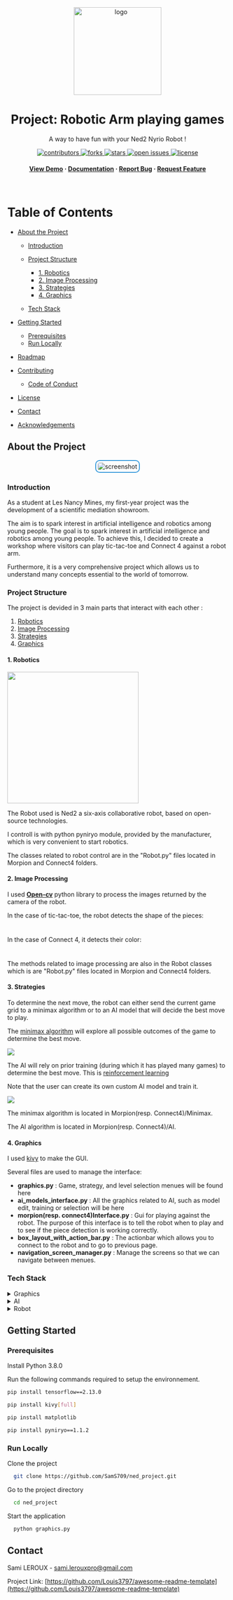 

<!--
Hey, thanks for using the awesome-readme-template template.  
If you have any enhancements, then fork this project and create a pull request 
or just open an issue with the label "enhancement".

Don't forget to give this project a star for additional support ;)
Maybe you can mention me or this repo in the acknowledgements too
-->

<!--
This README is a slimmed down version of the original one.
Removed sections:
- Screenshots
- Running Test
- Deployment
- FAQ
- Acknowledgements
-->

<div align="center">

  <img src="images/readme/robot_arm.gif" alt="logo" width="200" height="auto" />
  <h1>Project: Robotic Arm playing games </h1>
  
  <p>
    A way to have fun with your Ned2 Nyrio Robot !
  </p>

  
<!-- Badges -->
<p>
  <a href="https://github.com/SamS709/ned_project/graphs/contributors">
    <img src="https://img.shields.io/github/contributors/SamS709/ned_project" alt="contributors" />
  </a>

  <a href="https://github.com/SamS709/ned_project/network/members">
    <img src="https://img.shields.io/github/forks/SamS709/ned_project" alt="forks" />
  </a>
  <a href="https://github.com/SamS709/ned_project/stargazers">
    <img src="https://img.shields.io/github/stars/SamS709/ned_project" alt="stars" />
  </a>
  <a href="https://github.com/SamS709/ned_project/issues/">
    <img src="https://img.shields.io/github/issues/SamS709/ned_project" alt="open issues" />
  </a>
  <a href="https://github.com/SamS709/ned_project/blob/master/LICENSE">
    <img src="https://img.shields.io/github/license/SamS709/ned_project.svg" alt="license" />
  </a>
</p>
   
<h4>
    <a href="https://github.com/SamS709/ned_project/">View Demo</a>
  <span> · </span>
    <a href="https://github.com/SamS709/ned_project">Documentation</a>
  <span> · </span>
    <a href="https://github.com/SamS709/ned_project/issues/">Report Bug</a>
  <span> · </span>
    <a href="https://github.com/SamS709/ned_project/issues/">Request Feature</a>
  </h4>
</div>

<br />

<!-- Table of Contents -->
# Table of Contents

- [About the Project](#about-the-project)
  * [Introduction](#introduction)
  * [Project Structure](#project-structure)
    * [1. Robotics](#1-robotics)
    * [2. Image Processing](#2-image-processing)
    * [3. Strategies](#3-strategies)
    * [4. Graphics](#4-graphics)

  * [Tech Stack](#tech-stack)



- [Getting Started](#getting-started)
  * [Prerequisites](#prerequisites)
  * [Run Locally](#run-locally)
- [Roadmap](#roadmap)
- [Contributing](#contributing)
  * [Code of Conduct](#code-of-conduct)
- [License](#license)
- [Contact](#contact)
- [Acknowledgements](#acknowledgements)
  

<!-- About the Project -->
## About the Project

<p align="center">
  <img src="images/readme/photo_pres.jpg" alt="screenshot"
       style="border:2px solid #3498db; border-radius:10px; padding:4px; max-width:100%; height:auto;" />
</p>

<!-- Introduction -->
### Introduction

<div>
<p>As a student at Les Nancy Mines, my first-year project was the development of a scientific mediation showroom.</p>

<p>The aim is to spark interest in artificial intelligence and robotics among young people. The goal is to spark interest in artificial intelligence and robotics among young people. To achieve this, I decided to create a workshop where visitors can play tic-tac-toe and Connect 4 against a robot arm.</p>

<p>Furthermore, it is a very comprehensive project which allows us to understand many concepts essential to the world of tomorrow.</p>
</div>

### Project Structure

<div>
<p>The project is devided in 3 main parts that interact with each other :</p>

1. [Robotics](#1-robotics)
2. [Image Processing](#2-image-processing)
3. [Strategies](#3-strategies)
4. [Graphics](#4-graphics)
</div>

#### 1. Robotics

<div>
<img src="images/readme/ned2.gif" height="300"></img>
<p></p>
<p>The Robot used is Ned2 a six-axis collaborative robot, based on open-source technologies.</p>
<p>I controll is with python pyniryo module, provided by the manufacturer, which is very convenient to start robotics.</p>
<p>The classes related to robot control are in the "Robot.py" files located in Morpion and Connect4 folders.</p>
</div>

#### 2. Image Processing

<div>
<p></p>
<p>I used <a href="https://opencv.org/"><b>Open-cv</b></a> python library to process the images returned by the camera of the robot.</p>
<p>In the case of tic-tac-toe, the robot detects the shape of the pieces:</p>
<img src = "images/readme/morpionDetection.png" height = "10"/>
<p>In the case of Connect 4, it detects their color:</p>
<img src = "images/readme/connect4Detection.png" height = "10"/>
<p>The methods related to image processing are also in the Robot classes which is are "Robot.py" files located in Morpion and Connect4 folders.</p>
</div>

#### 3. Strategies

<div>
<p>To determine the next move, the robot can either send the current game grid to a minimax algorithm or to an AI model that will decide the best move to play.</p>
<p>The <a href = "https://en.wikipedia.org/wiki/Minimax">minimax algorithm</a> will explore all possible outcomes of the game to determine the best move.</p>
<img src = "images/readme/minimaxAlgorithm.png"/>
<p>The AI ​​will rely on prior training (during which it has played many games) to determine the best move. This is <a href = "https://en.wikipedia.org/wiki/Reinforcement_learning">reinforcement learning</a></p>
<p>Note that the user can create its own custom AI model and train it.</p>

<img src = "images/readme/trainingMenu.png"/>
<p>The minimax algorithm is located in Morpion(resp. Connect4)/Minimax.</p>
<p>The AI algorithm is located in Morpion(resp. Connect4)/AI.</p>
</div>

#### 4. Graphics

<p>I used <a href = "https://kivy.org">kivy</a> to make the GUI.</p>
<p>Several files are used to manage the interface:</p>
<ul>
<li><b>graphics.py</b> : Game, strategy, and level selection menues will be found here</li>
<li><b>ai_models_interface.py</b> : All the graphics related to AI, such as model edit, training or selection will be here</li>
<li><b>morpion(resp. connect4)Interface.py</b> : Gui for playing against the robot. The purpose of this interface is to tell the robot when to play and to see if the piece detection is working correctly. </li>
<li><b>box_layout_with_action_bar.py</b> : The actionbar which allows you to connect to the robot and to go to previous page. </li>
<li><b>navigation_screen_manager.py</b> : Manage the screens so that we can navigate between menues. </li>
</ul>

<!-- TechStack -->
### Tech Stack

<details>
  <summary>Graphics</summary>
  <ul>
    <li><a href="https://kivy.org">Kivy</a></li>
  </ul>
</details>

<details>
  <summary>AI</summary>
  <ul>
    <li><a href="https://www.tensorflow.org/">Tensorflow</a></li>
  </ul>
</details>

<details>
<summary>Robot</summary>
  <ul>
    <li><a href="https://docs.niryo.com/robots/ned2/">Ned2</a></li>
  </ul>
</details>

<!-- Getting Started -->
## Getting Started

<!-- Prerequisites -->
### Prerequisites

Install Python 3.8.0

Run the following commands required to setup the environnement.

```bash
pip install tensorflow==2.13.0
```
```bash
pip install kivy[full]
```
```bash
pip install matplotlib
```
```bash
pip install pyniryo==1.1.2
```

<!-- Run Locally -->
### Run Locally

Clone the project

```bash
  git clone https://github.com/SamS709/ned_project.git
```

Go to the project directory

```bash
  cd ned_project
```


Start the application

```bash
  python graphics.py
```

<!-- Contact -->
## Contact

Sami LEROUX - sami.lerouxpro@gmail.com

Project Link: [https://github.com/Louis3797/awesome-readme-template](https://github.com/Louis3797/awesome-readme-template)

